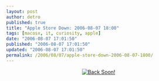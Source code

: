 ```yaml
---
layout: post
author: detro
published: true
title: "Apple Store Down: 2006-08-07 18:00"
tags: [macosx, it, curiosity, apple]
date: "2006-08-07 17:01:50"
published: "2006-08-07 17:01:50"
updated: "2006-08-07 17:01:50"
permalink: /2006/08/07/apple-store-down-2006-08-07-1800/
---
```


<div align="center"><a href="http://store.apple.com"><img id="image420" src="http://www.detronizator.org/wp-content/uploads/2006/08/title_backsoon.gif" alt="Back Soon!" /></a></div>
